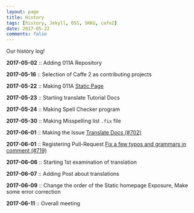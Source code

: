 ```yaml
---
layout: page
title: History
tags: [history, Jekyll, OSS, SKKU, cafe2]
date: 2017-05-22
comments: false
---
```



Our history log!

**2017-05-02** :: Adding 011A Repository

**2017-05-16** :: Selection of Caffe 2 as contributing projects

**2017-05-22** :: Making 011A [Static Page](https://17-1-skku-oss.github.io/011A/)

**2017-05-23** :: Starting translate Tutorial Docs

**2017-05-24** :: Making Spell Checker program

**2017-05-30** :: Making Misspelling list `.fix` file 

**2017-06-01** :: Making the Issue [Translate Docs (#702)](https://github.com/caffe2/caffe2/issues/702) 

**2017-06-01** :: Registering Pull-Request [Fix a few typos and grammars in comment (#719)](https://github.com/caffe2/caffe2/pull/719)

**2017-06-06** :: Starting 1st examination of translation

**2017-06-07** :: Adding Post about translations

**2017-06-09** :: Change the order of the Static homepage Exposure, Make some error correction

**2017-06-11** :: Overall meeting
